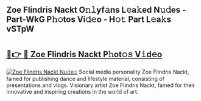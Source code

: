 ## Zoe Flindris Nackt O𝚗𝚕yf𝚊ns L𝚎a𝚔ed N𝚞𝚍es - Part-WkG P𝚑𝚘tos Vi𝚍𝚎o - H𝚘𝚝 Part L𝚎a𝚔s vSTpW

# <h2><a href="http://kf2o21.oniu.top/?m=Zoe+Flindris+Nackt">🔗👉 🔴 Zoe Flindris Nackt P𝚑ot𝚘𝚜 V𝚒d𝚎o</a></h2>

[![Zoe Flindris Nackt Nu𝚍e𝚜](https://i.imgur.com/0qMVB7G.gif)](http://kf2o21.oniu.top/?m=Zoe+Flindris+Nackt)
Social media personality Zoe Flindris Nackt, famed for publishing dance and lifestyle material, consisting of presentations and vlogs. Visionary artist Zoe Flindris Nackt, famed for their innovative and inspiring creations in the world of art.  
